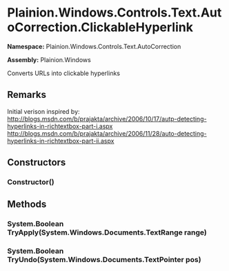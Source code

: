 
# Plainion.Windows.Controls.Text.AutoCorrection.ClickableHyperlink

**Namespace:** Plainion.Windows.Controls.Text.AutoCorrection

**Assembly:** Plainion.Windows

Converts URLs into clickable hyperlinks

## Remarks

Initial verison inspired by: http://blogs.msdn.com/b/prajakta/archive/2006/10/17/autp-detecting-hyperlinks-in-richtextbox-part-i.aspx http://blogs.msdn.com/b/prajakta/archive/2006/11/28/auto-detecting-hyperlinks-in-richtextbox-part-ii.aspx


## Constructors

### Constructor()


## Methods

### System.Boolean TryApply(System.Windows.Documents.TextRange range)

### System.Boolean TryUndo(System.Windows.Documents.TextPointer pos)

